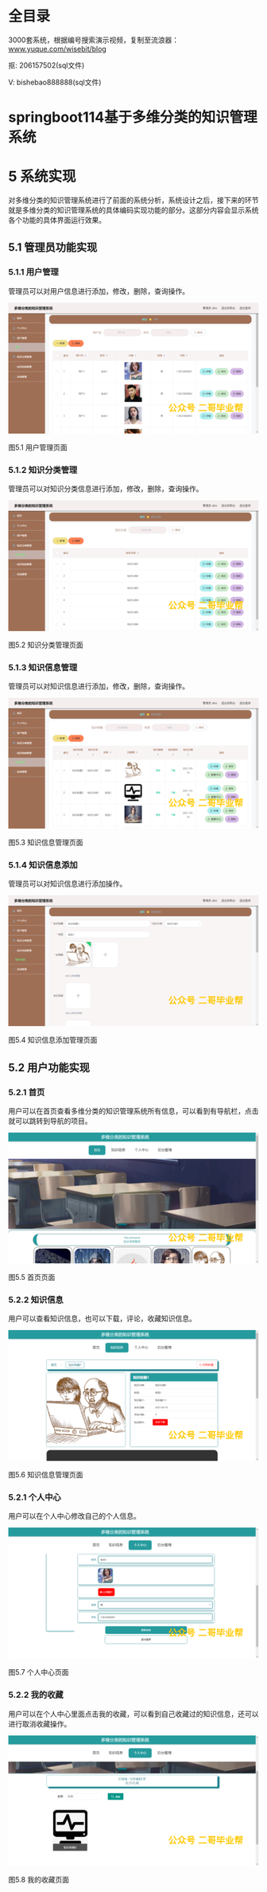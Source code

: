 # 全目录

3000套系统，根据编号搜索演示视频，复制至流浪器：www.yuque.com/wisebit/blog


<p>抠: 206157502(sql文件)</p>
<p>V: bishebao888888(sql文件)</p>


# springboot114基于多维分类的知识管理系统
# 5 系统实现
对多维分类的知识管理系统进行了前面的系统分析，系统设计之后，接下来的环节就是多维分类的知识管理系统的具体编码实现功能的部分。这部分内容会显示系统各个功能的具体界面运行效果。
## 5.1 管理员功能实现
### 5.1.1 用户管理
管理员可以对用户信息进行添加，修改，删除，查询操作。

![](/md/blog.012.png)

图5.1 用户管理页面
### 5.1.2 知识分类管理
管理员可以对知识分类信息进行添加，修改，删除，查询操作。

![](/md/blog.013.png)

图5.2 知识分类管理页面
### 5.1.3 知识信息管理
管理员可以对知识信息进行添加，修改，删除，查询操作。

![](/md/blog.014.png)

图5.3 知识信息管理页面
### 5.1.4 知识信息添加
管理员可以对知识信息进行添加操作。

![](/md/blog.015.png)

图5.4 知识信息添加管理页面
## 5.2 用户功能实现
### 5.2.1 首页
用户可以在首页查看多维分类的知识管理系统所有信息，可以看到有导航栏，点击就可以跳转到导航的项目。

![](/md/blog.016.png)

图5.5 首页页面
### 5.2.2 知识信息
用户可以查看知识信息，也可以下载，评论，收藏知识信息。

![](/md/blog.017.png)

图5.6 知识信息管理页面

### 5.2.1 个人中心
用户可以在个人中心修改自己的个人信息。

![](/md/blog.018.png)

图5.7 个人中心页面
### 5.2.2 我的收藏
用户可以在个人中心里面点击我的收藏，可以看到自己收藏过的知识信息，还可以进行取消收藏操作。

![](/md/blog.019.png)

图5.8 我的收藏页面







